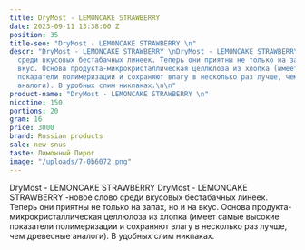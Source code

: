 ```yaml
---
title: DryMost - LEMONCAKE STRAWBERRY
date: 2023-09-11 13:38:00 Z
position: 35
title-seo: "DryMost - LEMONCAKE STRAWBERRY \n"
descr: "DryMost - LEMONCAKE STRAWBERRY \nDryMost - LEMONCAKE STRAWBERRY  -новое слово
  среди вкусовых бестабачных линеек. Теперь они приятны не только на запах, но и на
  вкус. Основа продукта-микрокристаллическая целлюлоза из хлопка (имеет самые высокие
  показатели полимеризации и сохраняют влагу в несколько раз лучше, чем древесные
  аналоги). В удобных слим никпаках.\n\n"
product-name: "DryMost - LEMONCAKE STRAWBERRY \n"
nicotine: 150
portions: 20
gram: 16
price: 3000
brand: Russian products
sale: new-snus
taste: Лимонный Пирог
image: "/uploads/7-0b6072.png"
---
```


DryMost - LEMONCAKE STRAWBERRY 
DryMost - LEMONCAKE STRAWBERRY  -новое слово среди вкусовых бестабачных линеек. Теперь они приятны не только на запах, но и на вкус. Основа продукта-микрокристаллическая целлюлоза из хлопка (имеет самые высокие показатели полимеризации и сохраняют влагу в несколько раз лучше, чем древесные аналоги). В удобных слим никпаках.

